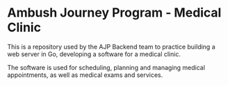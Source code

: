 # Ambush Journey Program - Medical Clinic

This is a repository used by the AJP Backend team to practice building a web server in Go, developing a software for a medical clinic.

The software is used for scheduling, planning and managing medical appointments, as well as medical exams and services.
